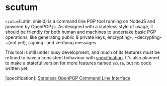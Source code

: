 scutum
======

`scutum`(Latin: shield) is a command line PGP tool running on NodeJS and
powered by OpenPGP.js. As designed with a stateless style of usage, it should
be friendly for both human and machines to undertake basic PGP operations, like
generating public & private keys, encrypting-, ~decrypting-~(not yet), signing-
and verifying messages. 

This tool is still under busy development, and much of its features must be
refined to have a consistent behaviour with [specification][SPEC]. It's also
planned to make a stateful version for more features named `scuta`, but no code
written yet.





\[specification\]: [Stateless OpenPGP Command Line Interface][SPEC]

[SPEC]: https://tools.ietf.org/html/draft-dkg-openpgp-stateless-cli-02
